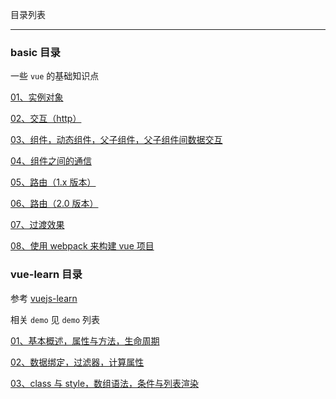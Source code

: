 目录列表


----
 

### basic 目录 

一些 `vue` 的基础知识点

[01、实例对象]()

[02、交互（http）]()

[03、组件，动态组件，父子组件，父子组件间数据交互]()

[04、组件之间的通信]()

[05、路由（1.x 版本）]()

[06、路由（2.0 版本）]()

[07、过渡效果]()

[08、使用 webpack 来构建 vue 项目]()




### vue-learn 目录 

参考 [vuejs-learn](https://github.com/bhnddowinf/vuejs-learn) 

相关 `demo` 见 `demo` 列表

[01、基本概述，属性与方法，生命周期]()

[02、数据绑定，过滤器，计算属性]()

[03、class 与 style，数组语法，条件与列表渲染]()


